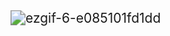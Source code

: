 <img src="https://github.com/taranbis/rmg_cpp_projects_libs/blob/feature/math/extra/ezgif-6-e085101fd1dd.gif" alt="ezgif-6-e085101fd1dd" style="zoom:150%;" />